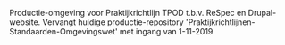 Productie-omgeving voor Praktijkrichtlijn TPOD t.b.v. ReSpec en Drupal-website. Vervangt huidige productie-repository 'Praktijkrichtlijnen-Standaarden-Omgevingswet' met ingang van 1-11-2019
